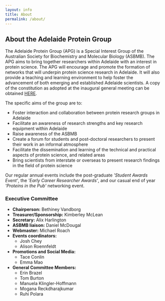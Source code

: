 ```yaml
---
layout: info
title: About
permalink: /about/
---
```


## About the Adelaide Protein Group

The Adelaide Protein Group (APG) is a Special Interest Group of the Australian Society for Biochemistry and Molecular Biology (ASBMB). 
The APG aims to bring together researchers within Adelaide with an interest in protein science. 
The APG will encourage and promote the formation of networks that will underpin protein science research in Adelaide. 
It will also provide a teaching and learning environment to help foster the advancement of both emerging and established Adelaide scientists.
A copy of the constitution as adopted at the inaugural general meeting can be obtained [HERE][1].

The specific aims of the group are to:

- Foster interaction and collaboration between protein research groups in Adelaide
- Facilitate an awareness of research strengths and key research equipment within Adelaide
- Raise awareness of the ASBMB
- Create a forum for students and post-doctoral researchers to present their work in an informal atmosphere
- Facilitate the dissemination and learning of the technical and practical aspects of protein science, and related areas
- Bring scientists from interstate or overseas to present research findings in the field of protein science

Our regular annual events include the post-graduate _'Student Awards Event'_, the _'Early Career Researcher Awards'_, 
and our casual end of year _'Proteins in the Pub'_ networking event.


### Executive Committee

 - __Chairperson:__ Bethiney Vandborg
 - __Treasurer/Sponsorship:__ Kimberley McLean
 - __Secretary:__ Alix Harlington
 - __ASBMB liaison:__ Daniel McDougal
 - __Webmaster:__ Michael Roach
 - __Events coordinators:__ 
   - Josh Chey
   - Alison Roennfeldt
 - __Promotions and Social Media:__
   - Tace Conlin
   - Emma Mao
 - __General Committee Members:__ 
   - Erin Brazel 
   - Tom Burton
   - Manuela Klingler-Hoffmann
   - Mogana Reckdharajkumar
   - Ruhi Polara


[1]:/assets/docs/APGConstitution-20080417.doc
